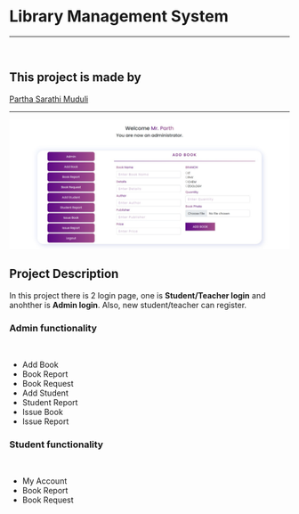 # Library Management System
<hr>
<br>
<h2><b>This project is made by </b></h2>

<a href="https://parthasarathimuduli.netlify.app/">Partha Sarathi Muduli</a>

<hr>
<img src="./images/adminDashboard.jpeg">
<h2>Project Description</h2>
<p>
  In this project there is 2 login page, one is <b>Student/Teacher login</b> and anohther is <b>Admin login</b>.
  Also, new student/teacher can register.
</p>
<h3>Admin functionality</h3>
<br>
<ul>
  <li>Add Book</li>
  <li>Book Report</li>
  <li>Book Request</li>
  <li>Add Student</li>
  <li>Student Report</li>
  <li>Issue Book</li>
  <li>Issue Report</li>
</ul>
<h3>Student functionality</h3>
<br>
<ul>
  <li>My Account</li>
  <li>Book Report</li>
  <li>Book Request</li>
</ul>
